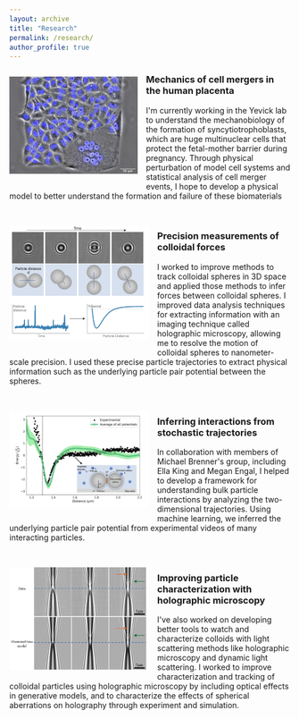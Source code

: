 ```yaml
---
layout: archive
title: "Research"
permalink: /research/
author_profile: true
---
```

<p align="left" style="float: left; margin-right: 15px;">
  <img src="/images/fusion.png" alt ="WOW STEM Logo" width="230">
</p>

### Mechanics of cell mergers in the human placenta
I'm currently working in the Yevick lab to understand the mechanobiology of the formation of syncytiotrophoblasts, which are huge multinuclear cells that protect the fetal-mother barrier during pregnancy. Through physical perturbation of model cell systems and statistical analysis of cell merger events, I hope to develop a physical model to better understand the formation and failure of these biomaterials

<br>
<p align="left" style="float: left; margin-right: 15px;">
  <img src="/images/holo_potential.png" alt ="WOW STEM Logo" width="250">
</p>

### Precision measurements of colloidal forces
I worked to improve methods to track colloidal spheres in 3D space and applied those methods to infer forces between colloidal spheres. I improved data analysis techniques for extracting information with an imaging technique called holographic microscopy, allowing me to resolve the motion of colloidal spheres to nanometer-scale precision. I used these precise particle trajectories to extract physical information such as the underlying particle pair potential between the spheres.

<br>
<p align="left" style="float: left; margin-right: 15px;">
  <img src="/images/inferring_potentials.png" alt ="WOW STEM Logo" width="250">
</p>

### Inferring interactions from stochastic trajectories
In collaboration with members of Michael Brenner's group, including Ella King and Megan Engal, I helped to develop a framework for understanding bulk particle interactions by analyzing the two-dimensional trajectories. Using machine learning, we inferred the underlying particle pair potential from experimental videos of many interacting particles.

<br>
<p align="left" style="float: left; margin-right: 15px;">
  <img src="/images/ab_holo.png" alt ="WOW STEM Logo" width="250">
</p>

### Improving particle characterization with holographic microscopy
I've also worked on developing better tools to watch and characterize colloids with light scattering methods like holographic microscopy and dynamic light scattering. I worked to improve characterization and tracking of colloidal particles using holographic microscopy by including optical effects in generative models, and to characterize the effects of spherical aberrations on holography through experiment and simulation.


